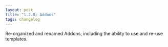 ```yaml
---
layout: post
title: "1.2.0: Addons"
tags: changelog
---
```


Re-organized and renamed Addons, including the ability to use and re-use templates.
